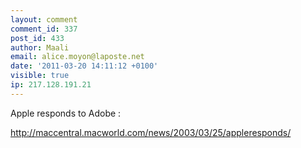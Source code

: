 ```yaml
---
layout: comment
comment_id: 337
post_id: 433
author: Maali
email: alice.moyon@laposte.net
date: '2011-03-20 14:11:12 +0100'
visible: true
ip: 217.128.191.21
---
```

Apple responds to Adobe : 



<a href="http://maccentral.macworld.com/news/2003/03/25/appleresponds/" rel="nofollow">http://maccentral.macworld.com/news/2003/03/25/appleresponds/</a>
